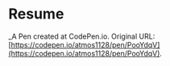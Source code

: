 # Resume
 _A Pen created at CodePen.io. Original URL: [https://codepen.io/atmos1128/pen/PooYdqV](https://codepen.io/atmos1128/pen/PooYdqV).

 